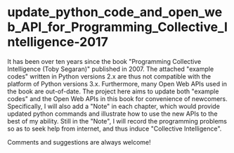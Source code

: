 # update_python_code_and_open_web_API_for_Programming_Collective_Intelligence-2017

It has been over ten years since the book "Programming Collective Intelligence (Toby Segaran)" published in 2007. The attached "example codes" written in Python versions 2.x are thus not compatible with the platform of Python versions 3.x. Furthermore, many Open Web APIs used in the book are out-of-date. The project here aims to update both "example codes" and the Open Web APIs in this book for convenience of newcomers. Specifically, I will also add a "Note" in each chapter, which would provide updated python commands and illustrate how to use the new APIs to the best of my ability. Still in the "Note", I will record the programming problems so as to seek help from internet, and thus induce "Collective Intelligence".   

Comments and suggestions are always welcome!
